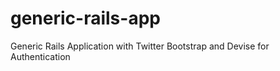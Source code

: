 # generic-rails-app
Generic Rails Application with Twitter Bootstrap and Devise for Authentication 
